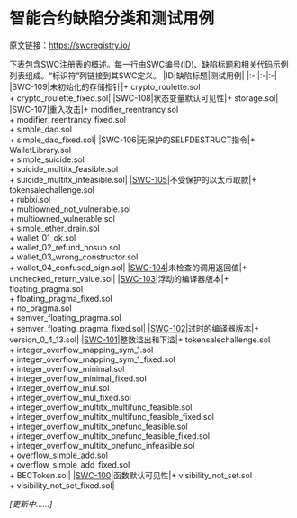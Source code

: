 # 智能合约缺陷分类和测试用例
原文链接：https://swcregistry.io/

下表包含SWC注册表的概述。每一行由SWC编号(ID)、缺陷标题和相关代码示例列表组成。“标识符”列链接到其SWC定义。
|ID|缺陷标题|测试用例|
|:-:|:-|:-|
|SWC-109|未初始化的存储指针|+ crypto_roulette.sol<br/>+ crypto_roulette_fixed.sol|
|SWC-108|状态变量默认可见性|+ storage.sol|
|SWC-107|重入攻击|+ modifier_reentrancy.sol<br/>+ modifier_reentrancy_fixed.sol<br/>+ simple_dao.sol<br/>+ simple_dao_fixed.sol|
|SWC-106|无保护的SELFDESTRUCT指令|+ WalletLibrary.sol<br/>+ simple_suicide.sol<br/>+ suicide_multitx_feasible.sol<br/>+ suicide_multitx_infeasible.sol|
|[SWC-105](SWC-105.md)|不受保护的以太币取款|+ tokensalechallenge.sol<br/>+ rubixi.sol<br/>+ multiowned_not_vulnerable.sol<br/>+ multiowned_vulnerable.sol<br/>+ simple_ether_drain.sol<br/>+ wallet_01_ok.sol<br/>+ wallet_02_refund_nosub.sol<br/>+ wallet_03_wrong_constructor.sol<br/>+ wallet_04_confused_sign.sol|
|[SWC-104](SWC-104.md)|未检查的调用返回值|+ unchecked_return_value.sol|
|[SWC-103](SWC-103.md)|浮动的编译器版本|+ floating_pragma.sol<br/>+ floating_pragma_fixed.sol<br/>+ no_pragma.sol<br/>+ semver_floating_pragma.sol<br/>+ semver_floating_pragma_fixed.sol|
|[SWC-102](SWC-102.md)|过时的编译器版本|+ version_0_4_13.sol|
|[SWC-101](SWC-101.md)|整数溢出和下溢|+ tokensalechallenge.sol<br/>+ integer_overflow_mapping_sym_1.sol<br/>+ integer_overflow_mapping_sym_1_fixed.sol<br/>+ integer_overflow_minimal.sol<br/>+ integer_overflow_minimal_fixed.sol<br/>+ integer_overflow_mul.sol<br/>+ integer_overflow_mul_fixed.sol<br/>+ integer_overflow_multitx_multifunc_feasible.sol<br/>+ integer_overflow_multitx_multifunc_feasible_fixed.sol<br/>+ integer_overflow_multitx_onefunc_feasible.sol<br/>+ integer_overflow_multitx_onefunc_feasible_fixed.sol<br/>+ integer_overflow_multitx_onefunc_infeasible.sol<br/>+ overflow_simple_add.sol<br/>+ overflow_simple_add_fixed.sol<br/>+ BECToken.sol|
|[SWC-100](SWC-100.md)|函数默认可见性|+ visibility_not_set.sol<br/>+ visibility_not_set_fixed.sol|

*[更新中......]*
